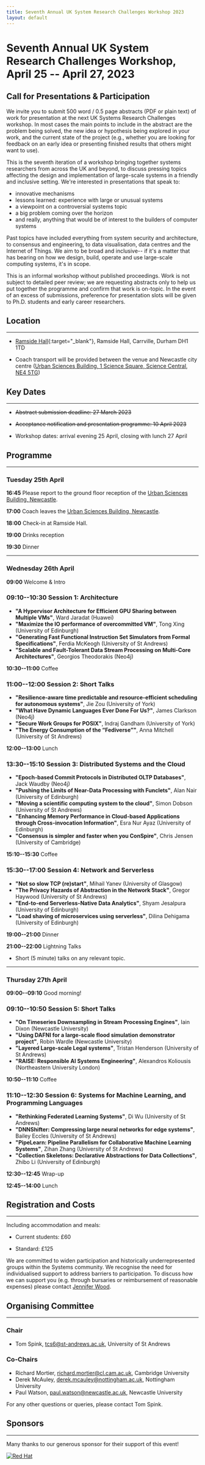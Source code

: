 ```yaml
---
title: Seventh Annual UK System Research Challenges Workshop 2023
layout: default
---
```


# Seventh Annual UK System Research Challenges Workshop, April 25 -- April 27, 2023

## Call for Presentations & Participation

We invite you to submit 500 word / 0.5 page abstracts (PDF or plain text) of work for presentation at the next UK Systems Research Challenges workshop. In most cases the main points to include in the abstract are the problem being solved, the new idea or hypothesis being explored in your work, and the current state of the project (e.g., whether you are looking for feedback on an early idea or presenting finished results that others might want to use).

This is the seventh iteration of a workshop bringing together systems researchers from across the UK and beyond, to discuss pressing topics affecting the design and implementation of large-scale systems in a friendly and inclusive setting. We're interested in presentations that speak to:

- innovative mechanisms
- lessons learned: experience with large or unusual systems
- a viewpoint on a controversial systems topic
- a big problem coming over the horizon
- and really, anything that would be of interest to the builders of computer systems

Past topics have included everything from system security and architecture, to consensus and engineering, to data visualisation, data centres and the Internet of Things. We aim to be broad and inclusive-- if it's a matter that has bearing on how we design, build, operate and use large-scale computing systems, it's in scope.

This is an informal workshop without published proceedings. Work is not subject to detailed peer review; we are requesting abstracts only to help us put together the programme and confirm that work is on-topic. In the event of an excess of submissions, preference for presentation slots will be given to Ph.D. students and early career researchers.

## Location

--------

- [Ramside Hall](https://www.ramsidehallhotel.co.uk/){:target="_blank"}, Ramside Hall, Carrville, Durham DH1 1TD

- Coach transport will be provided between the venue and Newcastle city centre ([Urban Sciences Building, 1 Science Square, Science Central, NE4 5TG](https://goo.gl/maps/4wEvgUFHr6L2))

## Key Dates

---------

- ~~Abstract submission deadline: 27 March 2023~~

- ~~Acceptance notification and presentation programme: 10 April 2023~~

- Workshop dates: arrival evening 25 April, closing with lunch 27 April

## Programme
----
### Tuesday 25th April
**16:45** Please report to the ground floor reception of the [Urban Sciences Building, Newcastle](https://goo.gl/maps/4wEvgUFHr6L2).

**17:00** Coach leaves the [Urban Sciences Building, Newcastle](https://goo.gl/maps/4wEvgUFHr6L2).

**18:00** Check-in at Ramside Hall.

**19:00** Drinks reception

**19:30** Dinner

----

### Wednesday 26th April

**09:00** Welcome & Intro

### 09:10--10:30 Session 1: Architecture
* **"A Hypervisor Architecture for Efficient GPU Sharing between Multiple VMs"**, Ward Jaradat (Huawei)
* **"Maximize the IO performance of overcommitted VM"**, Tong Xing (University of Edinburgh)
* **"Generating Fast Functional Instruction Set Simulators from Formal Specifications"**, Ferdia McKeogh (University of St Andrews)
* **"Scalable and Fault-Tolerant Data Stream Processing on Multi-Core Architectures"**, Georgios Theodorakis (Neo4j)

**10:30--11:00** Coffee

### 11:00--12:00 Session 2: Short Talks
* **"Resilience-aware time predictable and resource-efficient scheduling for autonomous systems"**, Jie Zou (University of York)
* **"What Have Dynamic Languages Ever Done For Us?"**, James Clarkson (Neo4j)
* **"Secure Work Groups for POSIX"**, Indraj Gandham (University of York)
* **"The Energy Consumption of the “Fediverse”"**, Anna Mitchell (University of St Andrews)

**12:00--13:00** Lunch

### 13:30--15:10 Session 3: Distributed Systems and the Cloud
* **"Epoch-based Commit Protocols in Distributed OLTP Databases"**, Jack Waudby (Neo4j)
* **"Pushing the Limits of Near-Data Processing with Funclets"**, Alan Nair (University of Edinburgh)
* **"Moving a scientific computing system to the cloud"**, Simon Dobson (University of St Andrews)
* **"Enhancing Memory Performance in Cloud-based Applications through Cross-invocation Information"**, Esra Nur Ayaz (University of Edinburgh)
* **"Consensus is simpler and faster when you ConSpire"**, Chris Jensen (University of Cambridge)

**15:10--15:30** Coffee

### 15:30--17:00 Session 4: Network and Serverless
* **"Not so slow TCP (re)start"**, Mihail Yanev (University of Glasgow)
* **"The Privacy Hazards of Abstraction in the Network Stack"**, Gregor Haywood (University of St Andrews)
* **"End-to-end Serverless-Native Data Analytics"**, Shyam Jesalpura (University of Edinburgh)
* **"Load shaving of microservices using serverless"**, Dilina Dehigama (University of Edinburgh)

**19:00--21:00** Dinner

**21:00--22:00** Lightning Talks
* Short (5 minute) talks on any relevant topic.

----

### Thursday 27th April

**09:00--09:10** Good morning!

### 09:10--10:50 Session 5: Short Talks
* **"On Timeseries Downsampling in Stream Processing Engines"**, Iain Dixon (Newcastle University)
* **"Using DAFNI for a large-scale flood simulation demonstrator project"**, Robin Wardle (Newcastle University)
* **"Layered Large-scale Legal systems"**, Tristan Henderson (University of St Andrews)
* **"RAISE: Responsible AI Systems Engineering"**, Alexandros Koliousis (Northeastern University London)

**10:50--11:10** Coffee

### 11:10--12:30 Session 6: Systems for Machine Learning, and Programming Languages
* **"Rethinking Federated Learning Systems"**, Di Wu (University of St Andrews)
* **"DNNShifter: Compressing large neural networks for edge systems"**, Bailey Eccles (University of St Andrews)
* **"PipeLearn: Pipeline Parallelism for Collaborative Machine Learning Systems"**, Zihan Zhang (University of St Andrews)
* **"Collection Skeletons: Declarative Abstractions for Data Collections"**, Zhibo Li (University of Edinburgh)

**12:30--12:45** Wrap-up

**12:45--14:00** Lunch

## Registration and Costs

-----

Including accommodation and meals:

- Current students: £60

- Standard: £125

We are committed to widen participation and historically underrepresented groups within the Systems community. We recognise the need for individualised support to address barriers to participation. To discuss how we can support you (e.g. through bursaries or reimbursement of reasonable expenses) please contact [Jennifer Wood](mailto:jennifer.wood@ncl.ac.uk).


## Organising Committee

---------

### Chair


- Tom Spink, tcs6@st-andrews.ac.uk, University of St Andrews

### Co-Chairs

- Richard Mortier, richard.mortier@cl.cam.ac.uk, Cambridge University
- Derek McAuley, derek.mcauley@nottingham.ac.uk, Nottingham University
- Paul Watson, paul.watson@newcastle.ac.uk, Newcastle University

For any other questions or queries, please contact Tom Spink.

## Sponsors

---------

Many thanks to our generous sponsor for their support of this event!

[![Red Hat](/images/redhat-new.jpg)][redhat]

[redhat]: https://www.redhat.com/en
